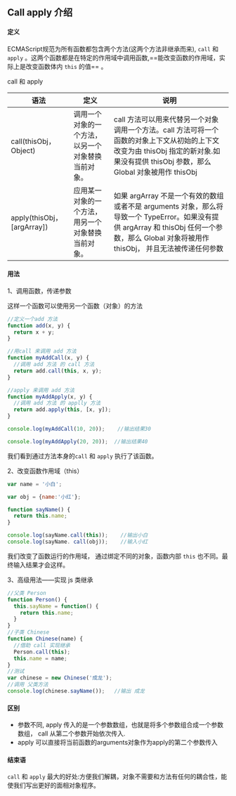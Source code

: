 ## Call apply 介绍

#### 定义

ECMAScript规范为所有函数都包含两个方法(这两个方法非继承而来), `call` 和 `apply` 。这两个函数都是在特定的作用域中调用函数,==能改变函数的作用域，实际上是改变函数体内 `this` 的值== 。

call 和 apply

| 语法                       | 定义                                               | 说明                                                         |
| -------------------------- | -------------------------------------------------- | ------------------------------------------------------------ |
| call(thisObj，Object)      | 调用一个对象的一个方法，以另一个对象替换当前对象。 | call 方法可以用来代替另一个对象调用一个方法。call 方法可将一个函数的对象上下文从初始的上下文改变为由 thisObj 指定的新对象.如果没有提供 thisObj 参数，那么 Global 对象被用作 thisObj |
| apply(thisObj，[argArray]) | 应用某一对象的一个方法，用另一个对象替换当前对象。 | 如果 argArray 不是一个有效的数组或者不是 arguments 对象，那么将导致一个 TypeError。如果没有提供 argArray 和 thisObj 任何一个参数，那么 Global 对象将被用作 thisObj， 并且无法被传递任何参数 |

#### 用法

1、调用函数，传递参数

这样一个函数可以使用另一个函数（对象）的方法

```js
//定义一个add 方法
function add(x, y) {
  return x + y;
}

//用call 来调用 add 方法
function myAddCall(x, y) {
  //调用 add 方法 的 call 方法
  return add.call(this, x, y);
}

//apply 来调用 add 方法
function myAddApply(x, y) {
  //调用 add 方法 的 applly 方法
  return add.apply(this, [x, y]);
}

console.log(myAddCall(10, 20));    //输出结果30

console.log(myAddApply(20, 20));  //输出结果40
```

我们看到通过方法本身的`call` 和 `apply` 执行了该函数。

2、改变函数作用域（this）

```js
var name = '小白';

var obj = {name:'小红'};

function sayName() {
  return this.name;
}

console.log(sayName.call(this));    //输出小白
console.log(sayName. call(obj));    //输入小红
```

我们改变了函数运行的作用域， 通过绑定不同的对象，函数内部 `this` 也不同。最终输入结果才会这样。

3、高级用法——实现 js 类继承

```js
//父类 Person
function Person() {
  this.sayName = function() {
    return this.name;
  }
}
//子类 Chinese
function Chinese(name) {
  //借助 call 实现继承
  Person.call(this);
  this.name = name;
}
//测试
var chinese = new Chinese('成龙');
//调用 父类方法
console.log(chinese.sayName());   //输出 成龙
```

#### 区别

- 参数不同, apply 传入的是一个参数数组，也就是将多个参数组合成一个参数数组， call 从第二个参数开始依次传入.
- apply 可以直接将当前函数的arguments对象作为apply的第二个参数传入

#### 结束语

`call` 和 `apply` 最大的好处:方便我们解耦，对象不需要和方法有任何的耦合性，能使我们写出更好的面相对象程序。